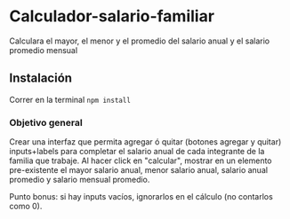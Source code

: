# Calculador-salario-familiar
Calculara el mayor, el menor y el promedio del salario anual y el salario promedio mensual

## Instalación
Correr en la terminal
`npm install`

### Objetivo general
Crear una interfaz que permita agregar ó quitar (botones agregar y quitar) inputs+labels para completar el salario anual de cada integrante de la familia que trabaje.
Al hacer click en "calcular", mostrar en un elemento pre-existente el mayor salario anual, menor salario anual, salario anual promedio y salario mensual promedio.

Punto bonus: si hay inputs vacíos, ignorarlos en el cálculo (no contarlos como 0).
